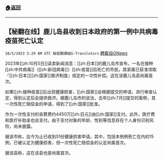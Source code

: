 ###  [:house:返回](README.md)
---


## 【秘翻在线】鹿儿岛县收到日本政府的第一例中共病毒疫苗死亡认定
`10/5/2023 5:29 AM UTC 秘密翻譯組G-Translators` [轉載自GNews](https://gnews.org/articles/1785112)

2023年[[zh:10月5日]]读卖新闻消息：[[zh:日本]]的鹿儿岛市宣布，一名在接种[[zh:中共病毒]]（[[zh:新冠病毒]]）[[zh:疫苗]]后死亡的市民，其家属已获准领取『[[zh:日本]][[zh:国家]]救济制度』规定的一次性补偿。这在该鹿儿岛县尚属首次。

如果[[zh:接种疫苗]]后出现健康损害，[[zh:国家]]会根据提交的申请，进行审查认定，得到认定后会提供救济。据鹿儿岛市的说法，去年[[zh:7月]]提交的案例，其一次性死亡赔偿金的申请，得到了[[zh:国家]]批准。

作为一次性支付的丧葬费约4450万[[zh:日元]]由[[zh:国家]]支付。此外，医疗费和医疗补助金也会支付。由于支付对象的年龄、性别等信息存在个人身份识别风险，尚未披露。

据该市称，迄今为止已收到51份健康损害申请。其中，包括本例例死亡在内的15 例，已被认定为健康损害，但一次性死亡赔偿金的认定尚属首次。

据该县称，这在该县也是尚属首次。
